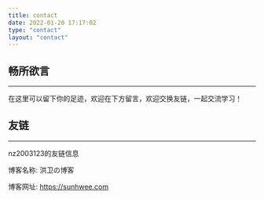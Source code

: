 ```yaml
---
title: contact
date: 2022-01-20 17:17:02
type: "contact"
layout: "contact"
---
```



## 畅所欲言
---
在这里可以留下你的足迹，欢迎在下方留言，欢迎交换友链，一起交流学习！

## 友链
---
nz2003123的友链信息

博客名称: 洪卫の博客

博客网址: https://sunhwee.com




